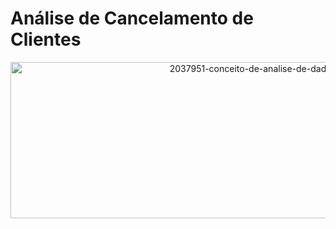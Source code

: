 # Análise de Cancelamento de Clientes

<div align="center">
  <img src="https://github.com/user-attachments/assets/225dd628-0d3f-4fdc-a7d9-da4bbb2f482d" alt="2037951-conceito-de-analise-de-dados-vetor"  width="800" height="250"/>
</div>


